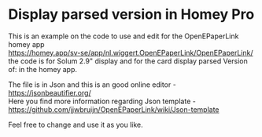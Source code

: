 # Display parsed version in Homey Pro
 
This is an example on the code to use and edit for the OpenEPaperLink homey app<br> https://homey.app/sv-se/app/nl.wiggert.OpenEPaperLink/OpenEPaperLink/
<br>the code is for Solum 2.9" display and for the card display parsed Version of: in the homey app.

The file is in Json and this is an good online editor - https://jsonbeautifier.org/<br>
Here you find more information regarding Json template - https://github.com/jjwbruijn/OpenEPaperLink/wiki/Json-template<br>

Feel free to change and use it as you like. 

